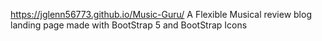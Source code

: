 https://jglenn56773.github.io/Music-Guru/
A Flexible Musical review blog landing page made with BootStrap 5 and BootStrap Icons
